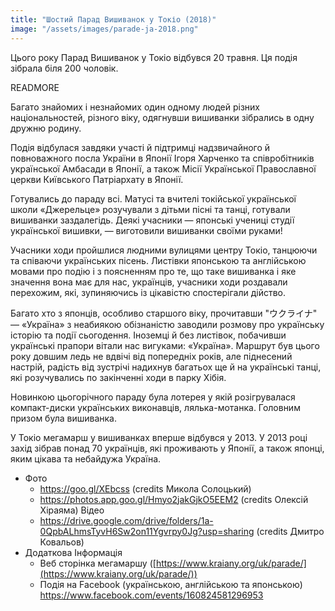 ```yaml
---
title: "Шостий Парад Вишиванок у Токіо (2018)"
image: "/assets/images/parade-ja-2018.png"
---
```


Цього року Парад Вишиванок у Токіо відбувся 20 травня. Ця подія зібрала біля 200 чоловік.

READMORE

Багато знайомих і незнайомих один одному людей різних національностей, різного віку, одягнувши вишиванки зібрались в одну дружню родину.

Подія відбулася завдяки участі й підтримці надзвичайного й повноважного посла України в Японії Ігоря Харченко та співробітників української Амбасади в Японії, а також Місії Української Православної церкви Київського Патріархату в Японії.

Готувались до параду всі. Матусі та вчителі токійської української школи «Джерельце» розучували з дітьми пісні та танці, готували вишиванки заздалегідь. Деякі учасники — японські учениці студії української вишивки, — виготовили вишиванки своїми руками!

Учасники ходи пройшлися людними вулицями центру Токіо, танцюючи та співаючи українських пісень. Листівки японською та англійською мовами про подію і з поясненням про те, що таке вишиванка і яке значення вона має для нас, українців, учасники ходи роздавали перехожим, які, зупиняючись із цікавістю спостерігали дійство.

Багато хто з японців, особливо старшого віку, прочитавши "ウクライナ" — «Україна» з неабиякою обізнаністю заводили розмову про українську історію та події сьогодення. Іноземці й без листівок, побачивши українські прапори вітали нас вигуками: «Україна».
Маршрут був цього року довшим ледь не вдвічі від попередніх років, але піднесений настрій, радість від зустрічі надихнув багатьох ще й на українські танці, які розучувались по закінченні ходи в парку Хібія.

Новинкою цьогорічного параду була лотерея у якій розігрувалася компакт-диски українських виконавців, лялька-мотанка. Головним призом була вишиванка.

У Токіо мегамарш у вишиванках вперше відбувся у 2013. У 2013 році захід зібрав понад 70 українців, які проживають у Японії, а також японці, яким цікава та небайдужа Україна.

- Фото
  - <a target="_blank" href="https://goo.gl/XEbcss">https://goo.gl/XEbcss</a> (credits Микола Солоцький)
  - <a target="_blank" href="https://photos.app.goo.gl/Hmyo2jakGjkO5EEM2">https://photos.app.goo.gl/Hmyo2jakGjkO5EEM2</a> (credits Олексій Хіраяма)
Відео
  - <a target="_blank" href="https://drive.google.com/drive/folders/1a-0QpbALhmsTyvH6Sw2on11Ygvrpy0Jg?usp=sharing">https://drive.google.com/drive/folders/1a-0QpbALhmsTyvH6Sw2on11Ygvrpy0Jg?usp=sharing</a> (credits Дмитро Ковальов)
- Додаткова Інформація
  - Веб сторінка мегамаршу ([https://www.kraiany.org/uk/parade/](https://www.kraiany.org/uk/parade/))
  - Подія на Facebook (українською, англійською та японською) <a target="_blank" href="https://www.facebook.com/events/160824581296953">https://www.facebook.com/events/160824581296953</a>
